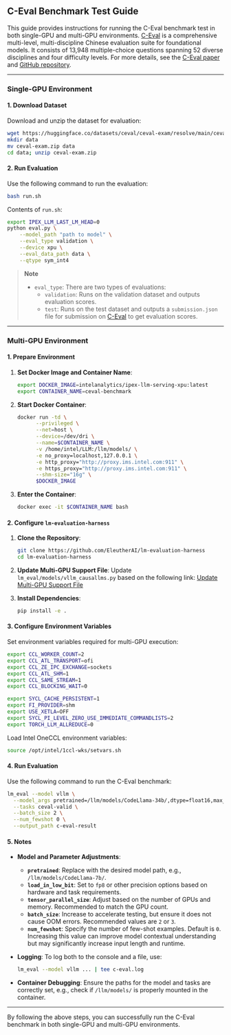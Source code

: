 ## C-Eval Benchmark Test Guide

This guide provides instructions for running the C-Eval benchmark test in both single-GPU and multi-GPU environments. [C-Eval](https://cevalbenchmark.com) is a comprehensive multi-level, multi-discipline Chinese evaluation suite for foundational models. It consists of 13,948 multiple-choice questions spanning 52 diverse disciplines and four difficulty levels. For more details, see the [C-Eval paper](https://arxiv.org/abs/2305.08322) and [GitHub repository](https://github.com/hkust-nlp/ceval).

---

### Single-GPU Environment

#### 1. Download Dataset

Download and unzip the dataset for evaluation:
```bash
wget https://huggingface.co/datasets/ceval/ceval-exam/resolve/main/ceval-exam.zip
mkdir data
mv ceval-exam.zip data
cd data; unzip ceval-exam.zip
```

#### 2. Run Evaluation

Use the following command to run the evaluation:
```bash
bash run.sh
```

Contents of `run.sh`:
```bash
export IPEX_LLM_LAST_LM_HEAD=0
python eval.py \
    --model_path "path to model" \
    --eval_type validation \
    --device xpu \
    --eval_data_path data \
    --qtype sym_int4
```

> **Note**
>
> - `eval_type`: There are two types of evaluations:
>   - `validation`: Runs on the validation dataset and outputs evaluation scores.
>   - `test`: Runs on the test dataset and outputs a `submission.json` file for submission on [C-Eval](https://cevalbenchmark.com) to get evaluation scores.

---

### Multi-GPU Environment

#### 1. Prepare Environment

1. **Set Docker Image and Container Name**:
   ```bash
   export DOCKER_IMAGE=intelanalytics/ipex-llm-serving-xpu:latest
   export CONTAINER_NAME=ceval-benchmark
   ```

2. **Start Docker Container**:
   ```bash
   docker run -td \
         --privileged \
         --net=host \
         --device=/dev/dri \
         --name=$CONTAINER_NAME \
         -v /home/intel/LLM:/llm/models/ \
         -e no_proxy=localhost,127.0.0.1 \
         -e http_proxy="http://proxy.ims.intel.com:911" \
         -e https_proxy="http://proxy.ims.intel.com:911" \
         --shm-size="16g" \
         $DOCKER_IMAGE
   ```

3. **Enter the Container**:
   ```bash
   docker exec -it $CONTAINER_NAME bash
   ```

#### 2. Configure `lm-evaluation-harness`

1. **Clone the Repository**:
   ```bash
   git clone https://github.com/EleutherAI/lm-evaluation-harness
   cd lm-evaluation-harness
   ```

2. **Update Multi-GPU Support File**:
   Update `lm_eval/models/vllm_causallms.py` based on the following link:
   [Update Multi-GPU Support File](https://github.com/EleutherAI/lm-evaluation-harness/compare/main...liu-shaojun:lm-evaluation-harness:multi-arc?expand=1)

3. **Install Dependencies**:
   ```bash
   pip install -e .
   ```

#### 3. Configure Environment Variables

Set environment variables required for multi-GPU execution:
```bash
export CCL_WORKER_COUNT=2
export CCL_ATL_TRANSPORT=ofi
export CCL_ZE_IPC_EXCHANGE=sockets
export CCL_ATL_SHM=1
export CCL_SAME_STREAM=1
export CCL_BLOCKING_WAIT=0

export SYCL_CACHE_PERSISTENT=1
export FI_PROVIDER=shm
export USE_XETLA=OFF
export SYCL_PI_LEVEL_ZERO_USE_IMMEDIATE_COMMANDLISTS=2
export TORCH_LLM_ALLREDUCE=0
```

Load Intel OneCCL environment variables:
```bash
source /opt/intel/1ccl-wks/setvars.sh
```

#### 4. Run Evaluation

Use the following command to run the C-Eval benchmark:
```bash
lm_eval --model vllm \
  --model_args pretrained=/llm/models/CodeLlama-34b/,dtype=float16,max_model_len=2048,device=xpu,load_in_low_bit=fp8,tensor_parallel_size=4,distributed_executor_backend="ray",gpu_memory_utilization=0.90,trust_remote_code=True \
  --tasks ceval-valid \
  --batch_size 2 \
  --num_fewshot 0 \
  --output_path c-eval-result
```

#### 5. Notes

- **Model and Parameter Adjustments**:
  - **`pretrained`**: Replace with the desired model path, e.g., `/llm/models/CodeLlama-7b/`.
  - **`load_in_low_bit`**: Set to `fp8` or other precision options based on hardware and task requirements.
  - **`tensor_parallel_size`**: Adjust based on the number of GPUs and memory. Recommended to match the GPU count.
  - **`batch_size`**: Increase to accelerate testing, but ensure it does not cause OOM errors. Recommended values are `2` or `3`.
  - **`num_fewshot`**: Specify the number of few-shot examples. Default is `0`. Increasing this value can improve model contextual understanding but may significantly increase input length and runtime.

- **Logging**:
  To log both to the console and a file, use:
  ```bash
  lm_eval --model vllm ... | tee c-eval.log
  ```

- **Container Debugging**:
  Ensure the paths for the model and tasks are correctly set, e.g., check if `/llm/models/` is properly mounted in the container.

---

By following the above steps, you can successfully run the C-Eval benchmark in both single-GPU and multi-GPU environments.

